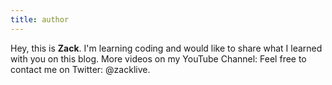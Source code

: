 ```yaml
---
title: author
---
```


Hey, this is **Zack**. I'm learning coding and would like to share what I learned with you on this blog. More videos on my YouTube Channel:  Feel free to contact me on Twitter: @zacklive.